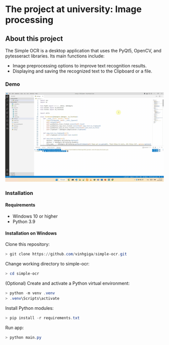 # The project at university: Image processing

## About this project

The Simple OCR is a desktop application that uses the PyQt5, OpenCV, and pytesseract libraries. Its main functions include:

- Image preprocessing options to improve text recognition results.
- Displaying and saving the recognized text to the Clipboard or a file.

### Demo

![Demo](/demo/demo.gif)

### Installation

#### Requirements

- Windows 10 or higher
- Python 3.9

#### Installation on Windows

Clone this repository:

```powershell
> git clone https://github.com/vinhgiga/simple-ocr.git
```

Change working directory to simple-ocr:

```powershell
> cd simple-ocr
```

(Optional) Create and activate a Python virtual environment:

```powershell
> python -m venv .venv
> .venv\Scripts\activate
```

Install Python modules:

```powershell
> pip install -r requirements.txt
```

Run app:

```powershell
> python main.py
```
